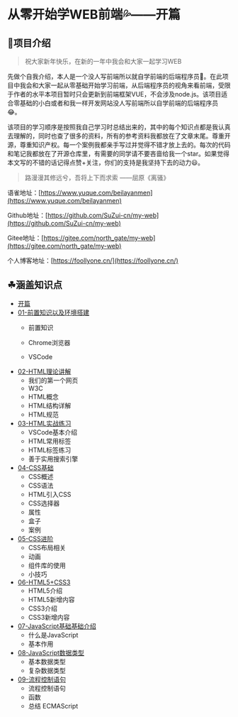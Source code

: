 # 从零开始学WEB前端💦——开篇

## 📓项目介绍

>祝大家新年快乐，在新的一年中我会和大家一起学习WEB

先做个自我介绍，本人是一个没人写前端所以就自学前端的后端程序员🙇。在此项目中我会和大家一起从零基础开始学习前端，从后端程序员的视角来看前端，受限于作者的水平本项目暂时只会更新到前端框架VUE，不会涉及node.js。该项目适合零基础的小白或者和我一样开发网站没人写前端所以自学前端的后端程序员😂。

该项目的学习顺序是按照我自己学习时总结出来的，其中的每个知识点都是我认真去理解的，同时也查了很多的资料，所有的参考资料我都放在了文章末尾。尊重开源，尊重知识产权。每一个案例我都亲手写过并觉得不错才放上去的。每次的代码和笔记我都放在了开源仓库里，有需要的同学请不要吝啬给我一个star。如果觉得本文写的不错的话记得点赞+关注，你们的支持是我坚持下去的动力😃。

> 路漫漫其修远兮，吾将上下而求索 ——屈原《离骚》

语雀地址：[https://www.yuque.com/beilayanmen](https://www.yuque.com/beilayanmen)

Github地址：[https://github.com/SuZui-cn/my-web](https://github.com/SuZui-cn/my-web)

Gitee地址：[https://gitee.com/north_gate/my-web](https://gitee.com/north_gate/my-web)

个人博客地址：[https://foollyone.cn/](https://foollyone.cn/)

## ☘︎涵盖知识点

* [开篇](https://blog.csdn.net/su_zui/article/details/122761856)
* [01-前置知识以及环境搭建](https://blog.csdn.net/su_zui/article/details/122780768)
  * 前置知识
  * Chrome浏览器

  * VSCode
* [02-HTML理论讲解](https://blog.csdn.net/su_zui/article/details/122814320)
  - 我们的第一个网页
  - W3C
  - HTML概念
  - HTML结构详解
  - HTML规范
* [03-HTML实战练习](https://blog.csdn.net/su_zui/article/details/122851681?spm=1001.2014.3001.5502)
  * VSCode基本介绍
  * HTML常用标签
  * HTML标签练习
  * 善于实用搜索引擎
* [04-CSS基础](https://blog.csdn.net/su_zui/article/details/122915398?spm=1001.2014.3001.5502)
  * CSS概述
  * CSS语法
  * HTML引入CSS
  * CSS选择器
  * 属性
  * 盒子
  * 案例
* [05-CSS进阶](https://blog.csdn.net/su_zui/article/details/122973887?spm=1001.2014.3001.5501)
  * CSS布局相关
  * 动画
  * 组件库的使用
  * 小技巧
* [06-HTML5+CSS3](https://blog.csdn.net/su_zui/article/details/123013420?spm=1001.2014.3001.5502)
  * HTML5介绍
  * HTML5新增内容
  * CSS3介绍
  * CSS3新增内容
* [07-JavaScript基础基础介绍](https://blog.csdn.net/su_zui/article/details/123123331?spm=1001.2014.3001.5502)
  * 什么是JavaScript
  * 基本作用
* [08-JavaScript数据类型](https://blog.csdn.net/su_zui/article/details/123287716)
  * 基本数据类型
  * 复杂数据类型
* [09-流程控制语句](https://blog.csdn.net/su_zui/article/details/123390447?spm=1001.2014.3001.5501)
  * 流程控制语句
  * 函数
  * 总结 ECMAScript



